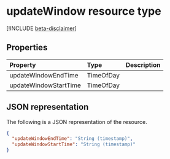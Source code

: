# updateWindow resource type

[!INCLUDE [beta-disclaimer](../../includes/beta-disclaimer.md)]

## Properties

| Property     | Type        | Description |
|:-------------|:------------|:------------|
|updateWindowEndTime|TimeOfDay||
|updateWindowStartTime|TimeOfDay||

## JSON representation

The following is a JSON representation of the resource.

<!-- {
  "blockType": "resource",
  "optionalProperties": [

  ],
  "@odata.type": "microsoft.graph.updateWindow"
}-->

```json
{
  "updateWindowEndTime": "String (timestamp)",
  "updateWindowStartTime": "String (timestamp)"
}
```

<!-- uuid: 8fcb5dbc-d5aa-4681-8e31-b001d5168d79
2015-10-25 14:57:30 UTC -->
<!-- {
  "type": "#page.annotation",
  "description": "updateWindow resource",
  "keywords": "",
  "section": "documentation",
  "tocPath": ""
}-->